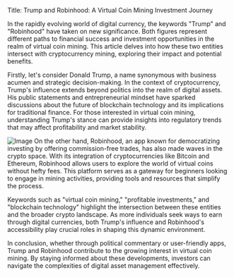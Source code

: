 Title: Trump and Robinhood: A Virtual Coin Mining Investment Journey

In the rapidly evolving world of digital currency, the keywords "Trump" and "Robinhood" have taken on new significance. Both figures represent different paths to financial success and investment opportunities in the realm of virtual coin mining. This article delves into how these two entities intersect with cryptocurrency mining, exploring their impact and potential benefits.

Firstly, let's consider Donald Trump, a name synonymous with business acumen and strategic decision-making. In the context of cryptocurrency, Trump's influence extends beyond politics into the realm of digital assets. His public statements and entrepreneurial mindset have sparked discussions about the future of blockchain technology and its implications for traditional finance. For those interested in virtual coin mining, understanding Trump's stance can provide insights into regulatory trends that may affect profitability and market stability.


![Image](https://github.com/user-attachments/assets/b8266eee-691e-4ee1-99ef-bfa10d234fd4)
On the other hand, Robinhood, an app known for democratizing investing by offering commission-free trades, has also made waves in the crypto space. With its integration of cryptocurrencies like Bitcoin and Ethereum, Robinhood allows users to explore the world of virtual coins without hefty fees. This platform serves as a gateway for beginners looking to engage in mining activities, providing tools and resources that simplify the process.

Keywords such as "virtual coin mining," "profitable investments," and "blockchain technology" highlight the intersection between these entities and the broader crypto landscape. As more individuals seek ways to earn through digital currencies, both Trump's influence and Robinhood's accessibility play crucial roles in shaping this dynamic environment.

In conclusion, whether through political commentary or user-friendly apps, Trump and Robinhood contribute to the growing interest in virtual coin mining. By staying informed about these developments, investors can navigate the complexities of digital asset management effectively.